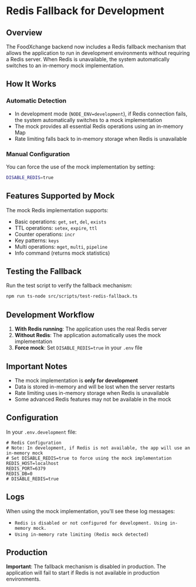 # Redis Fallback for Development

## Overview

The FoodXchange backend now includes a Redis fallback mechanism that allows the application to run in development environments without requiring a Redis server. When Redis is unavailable, the system automatically switches to an in-memory mock implementation.

## How It Works

### Automatic Detection
- In development mode (`NODE_ENV=development`), if Redis connection fails, the system automatically switches to a mock implementation
- The mock provides all essential Redis operations using an in-memory Map
- Rate limiting falls back to in-memory storage when Redis is unavailable

### Manual Configuration
You can force the use of the mock implementation by setting:
```bash
DISABLE_REDIS=true
```

## Features Supported by Mock

The mock Redis implementation supports:
- Basic operations: `get`, `set`, `del`, `exists`
- TTL operations: `setex`, `expire`, `ttl`
- Counter operations: `incr`
- Key patterns: `keys`
- Multi operations: `mget`, `multi`, `pipeline`
- Info command (returns mock statistics)

## Testing the Fallback

Run the test script to verify the fallback mechanism:
```bash
npm run ts-node src/scripts/test-redis-fallback.ts
```

## Development Workflow

1. **With Redis running**: The application uses the real Redis server
2. **Without Redis**: The application automatically uses the mock implementation
3. **Force mock**: Set `DISABLE_REDIS=true` in your `.env` file

## Important Notes

- The mock implementation is **only for development**
- Data is stored in-memory and will be lost when the server restarts
- Rate limiting uses in-memory storage when Redis is unavailable
- Some advanced Redis features may not be available in the mock

## Configuration

In your `.env.development` file:
```env
# Redis Configuration
# Note: In development, if Redis is not available, the app will use an in-memory mock
# Set DISABLE_REDIS=true to force using the mock implementation
REDIS_HOST=localhost
REDIS_PORT=6379
REDIS_DB=0
# DISABLE_REDIS=true
```

## Logs

When using the mock implementation, you'll see these log messages:
- `Redis is disabled or not configured for development. Using in-memory mock.`
- `Using in-memory rate limiting (Redis mock detected)`

## Production

**Important**: The fallback mechanism is disabled in production. The application will fail to start if Redis is not available in production environments.